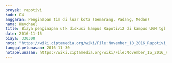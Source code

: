 ```yaml
---
proyek: rapotivi
kode: C4
anggaran: Penginapan tim di luar kota (Semarang, Padang, Medan)
nama: Heychael
title: Biaya penginapan utk diskusi kampus Rapotivi2 di kampus UGM tgl 19 Nov 2016
date: 2016-11-15
biaya: 330300
nota: "https://wiki.ciptamedia.org/wiki/File:November_18_2016_Rapotivi_C4_Voucher_penginapan_a.n_M._Heychael.jpg"
tanggalpelunasan: 2016-11-30
notapelunasan: https://wiki.ciptamedia.org/wiki/File:November_15_2016_Rapotivi_C4_Bukti_bayar_penginapan.jpg
---
```

